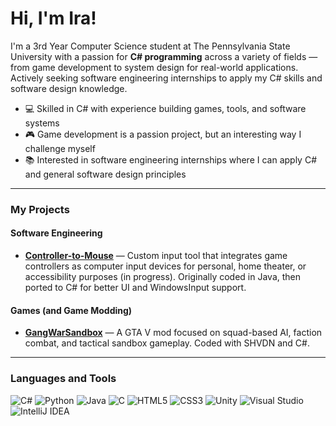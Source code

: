 # Hi, I'm Ira!

I'm a 3rd Year Computer Science student at The Pennsylvania State University with a passion for **C# programming** across a variety of fields — from game development to system design for real-world applications. Actively seeking software engineering internships to apply my C# skills and software design knowledge.

- 💻 Skilled in C# with experience building games, tools, and software systems  
- 🎮 Game development is a passion project, but an interesting way I challenge myself
- 📚 Interested in software engineering internships where I can apply C# and general software design principles  

---

### My Projects  
#### Software Engineering
- **[Controller-to-Mouse](https://github.com/iracheck/pcremote-csharp )** — Custom input tool that integrates game controllers as computer input devices for personal, home theater, or accessibility purposes (in progress). Originally coded in Java, then ported to C# for better UI and WindowsInput support.
#### Games (and Game Modding)
- **[GangWarSandbox](https://github.com/iracheck/GangWarSandbox)** — A GTA V mod focused on squad-based AI, faction combat, and tactical sandbox gameplay. Coded with SHVDN and C#.

---
### Languages and Tools  
![C#](https://img.shields.io/badge/C%23-239120?style=flat&logo=c-sharp&logoColor=white) ![Python](https://img.shields.io/badge/Python-3776AB?style=flat&logo=python&logoColor=white) ![Java](https://img.shields.io/badge/Java-007396?style=flat&logo=java&logoColor=white) ![C](https://img.shields.io/badge/C-00599C?style=flat&logo=c&logoColor=white) ![HTML5](https://img.shields.io/badge/HTML5-E34F26?style=flat&logo=html5&logoColor=white) ![CSS3](https://img.shields.io/badge/CSS3-1572B6?style=flat&logo=css3&logoColor=white) ![Unity](https://img.shields.io/badge/Unity-000000?style=flat&logo=unity&logoColor=white) ![Visual Studio](https://img.shields.io/badge/Visual_Studio-5C2D91?style=flat&logo=visual-studio&logoColor=white) ![IntelliJ IDEA](https://img.shields.io/badge/IntelliJ_IDEA-000000?style=flat&logo=intellij-idea&logoColor=white)
